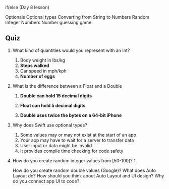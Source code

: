 

if/else (Day 8 lesson)

Optionals 
Optional types
Converting from String to Numbers
Random Integer Numbers
Number guessing game

## Quiz ##

1. What kind of quantities would you represent with an Int?
	1. Body weight in lbs/kg
	2. **Steps walked**
	3. Car speed in mph/kph
	4. **Number of eggs**

2. What is the difference between a Float and a Double

	1. **Double can hold 15 decimal digits**

	2. **Float can hold 5 decimal digits**

	3. **Double uses twice the bytes on a 64-bit iPhone**

3. Why does Swift use optional types?
	1. Some values may or may not exist at the start of an app
	2. Your app may have to wait for a server to transfer data
	3. User input or data might be invalid
	4. It provides compile time checking for code safety
4. How do you create random integer values from [50-100]?
	1. 
	
	How do you create random double values (Google)?
	What does Auto Layout do?
	How should you think about Auto Layout and UI design?
	Why do you connect app UI to code?
